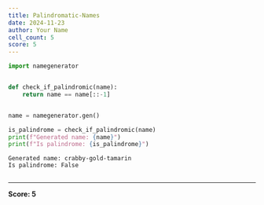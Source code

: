 ```yaml
---
title: Palindromatic-Names
date: 2024-11-23
author: Your Name
cell_count: 5
score: 5
---
```


```python
import namegenerator

```


```python

def check_if_palindromic(name):
    return name == name[::-1]



```


```python
name = namegenerator.gen()

```


```python
is_palindrome = check_if_palindromic(name)
print(f"Generated name: {name}")
print(f"Is palindrome: {is_palindrome}")
```

    Generated name: crabby-gold-tamarin
    Is palindrome: False



```python

```


---
**Score: 5**
